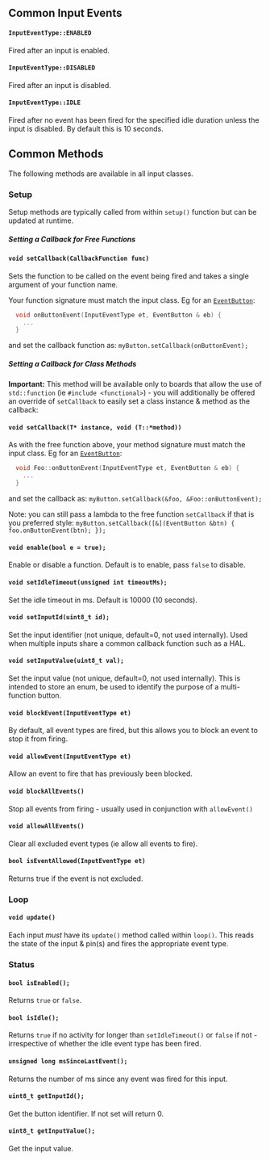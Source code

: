 ## Common Input Events 


#### `InputEventType::ENABLED`
Fired after an input is enabled. 

#### `InputEventType::DISABLED`
Fired after an input is disabled.

#### `InputEventType::IDLE`
Fired after no event has been fired for the specified idle duration unless the input is disabled. By default this is 10 seconds.

## Common Methods

The following methods are available in all input classes.

### Setup

Setup methods are typically called from within `setup()` function but can be updated at runtime.

##### Setting a Callback for Free Functions

#### `void setCallback(CallbackFunction func)`

Sets the function to be called on the event being fired and takes a single argument of your function name.

Your function signature must match the input class. Eg for an [`EventButton`](docs/EventButton.md):
```cpp
  void onButtonEvent(InputEventType et, EventButton & eb) {
    ...
  }
```
and set the callback function as: `myButton.setCallback(onButtonEvent);`

##### Setting a Callback for Class Methods
**Important:** This method will be available only to boards that allow the use of `std::function` (ie `#include <functional>`) - you will additionally be offered an override of `setCallback` to easily set a class instance & method as the callback:

#### `void setCallback(T* instance, void (T::*method))`

As with the free function above, your method signature must match the input class. Eg for an [`EventButton`](docs/EventButton.md):
```cpp
  void Foo::onButtonEvent(InputEventType et, EventButton & eb) {
    ...
  }
```
and set the callback as: `myButton.setCallback(&foo, &Foo::onButtonEvent);`

Note: you can still pass a lambda to the free function `setCallback` if that is you preferred style:
`myButton.setCallback([&](EventButton &btn) { foo.onButtonEvent(btn); });`


#### `void enable(bool e = true);`
Enable or disable a function. Default is to enable, pass `false` to disable.

#### `void setIdleTimeout(unsigned int timeoutMs);`
Set the idle timeout in ms. Default is 10000 (10 seconds). 


#### `void setInputId(uint8_t id);`
Set the input identifier (not unique, default=0, not used internally). Used when multiple inputs share a common callback function such as a HAL.

#### `void setInputValue(uint8_t val);`
Set the input value (not unique, default=0, not used internally). This is intended to store an enum, be used to identify the purpose of a multi-function button.

#### `void blockEvent(InputEventType et)`
By default, all event types are fired, but this allows you to block an event to stop it from firing.

#### `void allowEvent(InputEventType et)`
Allow an event to fire that has previously been blocked.

#### `void blockAllEvents()`
Stop all events from firing - usually used in conjunction with `allowEvent()`

#### `void allowAllEvents()`
Clear all excluded event types (ie allow all events to fire).

#### `bool isEventAllowed(InputEventType et)`
Returns true if the event is not excluded.


### Loop

#### `void update()`
Each input *must* have its `update()` method called within `loop()`. This reads the state of the input & pin(s) and fires the appropriate event type.

### Status


#### `bool isEnabled();`
Returns `true` or `false`.

#### `bool isIdle();`
Returns `true` if no activity for  longer than `setIdleTimeout()` or `false` if not - irrespective of whether the idle event type has been fired.

#### `unsigned long msSinceLastEvent();`
Returns the number of ms since any event was fired for this input.

#### `uint8_t getInputId();`
Get the button identifier. If not set will return 0.

#### `uint8_t getInputValue();`
Get the input value.

